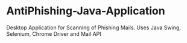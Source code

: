 # AntiPhishing-Java-Application
Desktop Application for Scanning of Phishing Mails. Uses Java Swing, Selenium, Chrome Driver and Mail API
